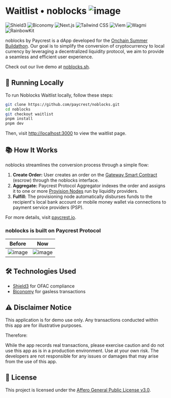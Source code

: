 # Waitlist • noblocks ![image](https://github.com/paycrest/zap/assets/87664239/152fa090-fea7-4553-ba98-1fd3bf9cb4b9)

![Shield3](https://img.shields.io/badge/Shield3-0c0c0c?style=for-the-badge&logo=shield3&logoColor=white) ![Biconomy](https://img.shields.io/badge/Biconomy-ff4e17?style=for-the-badge&logo=biconomy&logoColor=white) ![Next.js](https://img.shields.io/badge/Next.js-000000?style=for-the-badge&logo=nextdotjs&logoColor=white) ![Tailwind CSS](https://img.shields.io/badge/Tailwind_CSS-0f172a?style=for-the-badge&logo=tailwind-css&logoColor=white) ![Viem](https://img.shields.io/badge/Viem-232225?style=for-the-badge&logo=vue.js&logoColor=white) ![Wagmi](https://img.shields.io/badge/Wagmi-1b1b1f?style=for-the-badge&logo=wagmi&logoColor=white) ![RainbowKit](https://img.shields.io/badge/RainbowKit-6e66ee?style=for-the-badge&logo=rainbowkit&logoColor=white)

noblocks by Paycrest is a dApp developed for the [Onchain Summer Buildathon](https://onchain-summer.devfolio.co/). Our goal is to simplify the conversion of cryptocurrency to local currency by leveraging a decentralized liquidity protocol, we aim to provide a seamless and efficient user experience.

Check out our live demo at [noblocks.sh](https://noblocks.sh).

## 🚀 Running Locally

To run Noblocks Waitlist locally, follow these steps:

```bash
git clone https://github.com/paycrest/noblocks.git
cd noblocks
git checkout waitlist
pnpm install
pnpm dev
```

Then, visit [http://localhost:3000](http://localhost:3000) to view the waitlist page.

## 📚 How It Works

noblocks streamlines the conversion process through a simple flow:

1. **Create Order:** User creates an order on the [Gateway Smart Contract](https://github.com/paycrest/contracts) (escrow) through the noblocks interface.
2. **Aggregate:** Paycrest Protocol Aggregator indexes the order and assigns it to one or more [Provision Nodes](https://github.com/paycrest/provider) run by liquidity providers.
3. **Fulfill:** The provisioning node automatically disburses funds to the recipient's local bank account or mobile money wallet via connections to payment service providers (PSP).

For more details, visit [paycrest.io](https://paycrest.io).

### noblocks is built on Paycrest Protocol

| Before      | Now |
| ----------- | ----------- |
| ![image](https://github.com/paycrest/zap/assets/87664239/73548ada-bde5-41f5-8af6-0f9f943c763f) | ![image](https://github.com/paycrest/zap/assets/87664239/495e166f-54cf-4951-9cdd-92b9357e8608) |

## 🛠️ Technologies Used

- [Shield3](https://shield3.com/) for OFAC compliance
- [Biconomy](https://biconomy.io/) for gasless transactions

## ⚠️ Disclaimer Notice

This application is for demo use only. Any transactions conducted within this app are for illustrative purposes.

Therefore:

While the app records real transactions, please exercise caution and do not use this app as is in a production environment. Use at your own risk. The developers are not responsible for any issues or damages that may arise from the use of this app.

## 📄 License

This project is licensed under the [Affero General Public License v3.0](LICENSE).
